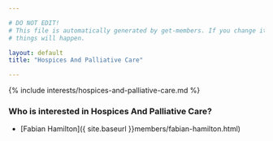 ```yaml
---

# DO NOT EDIT!
# This file is automatically generated by get-members. If you change it, bad
# things will happen.

layout: default
title: "Hospices And Palliative Care"

---
```


{% include interests/hospices-and-palliative-care.md %}

### Who is interested in Hospices And Palliative Care?


* [Fabian Hamilton]({ site.baseurl }}members/fabian-hamilton.html)
